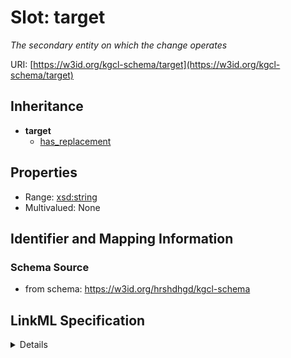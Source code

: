 # Slot: target
_The secondary entity on which the change operates_


URI: [https://w3id.org/kgcl-schema/target](https://w3id.org/kgcl-schema/target)




## Inheritance

* **target**
    * [has_replacement](has_replacement.md)





## Properties

* Range: [xsd:string](xsd:string)
* Multivalued: None







## Identifier and Mapping Information







### Schema Source


* from schema: https://w3id.org/hrshdhgd/kgcl-schema




## LinkML Specification

<details>
```yaml
name: target
description: The secondary entity on which the change operates
from_schema: https://w3id.org/hrshdhgd/kgcl-schema
rank: 1000
alias: target
range: string

```
</details>